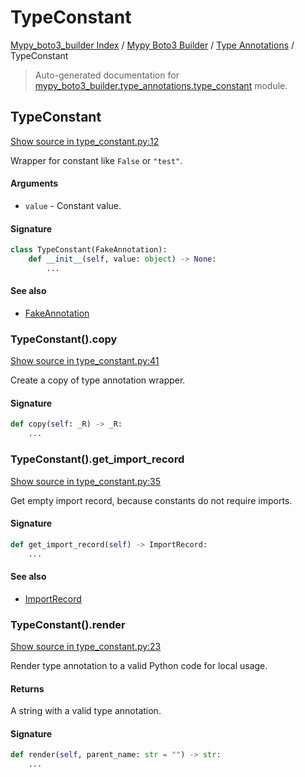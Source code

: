 # TypeConstant

[Mypy_boto3_builder Index](../../README.md#mypy_boto3_builder-index) /
[Mypy Boto3 Builder](../index.md#mypy-boto3-builder) /
[Type Annotations](./index.md#type-annotations) /
TypeConstant

> Auto-generated documentation for [mypy_boto3_builder.type_annotations.type_constant](https://github.com/youtype/mypy_boto3_builder/blob/main/mypy_boto3_builder/type_annotations/type_constant.py) module.

## TypeConstant

[Show source in type_constant.py:12](https://github.com/youtype/mypy_boto3_builder/blob/main/mypy_boto3_builder/type_annotations/type_constant.py#L12)

Wrapper for constant like `False` or `"test"`.

#### Arguments

- `value` - Constant value.

#### Signature

```python
class TypeConstant(FakeAnnotation):
    def __init__(self, value: object) -> None:
        ...
```

#### See also

- [FakeAnnotation](./fake_annotation.md#fakeannotation)

### TypeConstant().copy

[Show source in type_constant.py:41](https://github.com/youtype/mypy_boto3_builder/blob/main/mypy_boto3_builder/type_annotations/type_constant.py#L41)

Create a copy of type annotation wrapper.

#### Signature

```python
def copy(self: _R) -> _R:
    ...
```

### TypeConstant().get_import_record

[Show source in type_constant.py:35](https://github.com/youtype/mypy_boto3_builder/blob/main/mypy_boto3_builder/type_annotations/type_constant.py#L35)

Get empty import record, because constants do not require imports.

#### Signature

```python
def get_import_record(self) -> ImportRecord:
    ...
```

#### See also

- [ImportRecord](../import_helpers/import_record.md#importrecord)

### TypeConstant().render

[Show source in type_constant.py:23](https://github.com/youtype/mypy_boto3_builder/blob/main/mypy_boto3_builder/type_annotations/type_constant.py#L23)

Render type annotation to a valid Python code for local usage.

#### Returns

A string with a valid type annotation.

#### Signature

```python
def render(self, parent_name: str = "") -> str:
    ...
```
